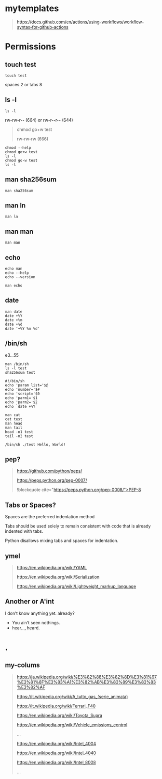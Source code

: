 # mytemplates

> https://docs.github.com/en/actions/using-workflows/workflow-syntax-for-github-actions

# Permissions

## touch test
```
touch test
```
spaces 2 or tabs 8

## ls -l
```
ls -l
```
rw-rw-r-- (664) or rw-r--r-- (644)
> chmod go+w test
> 
> rw-rw-rw (666)
```
chmod --help
chmod go+w test
ls -l
chmod go-w test
ls -l
```
## man sha256sum
```
man sha256sum
```
## man ln
```
man ln
```
## man man
```
man man
```
## echo
```
echo man
echo --help
echo --version

man echo
```
## date
```
man date
date +%Y
date +%m
date +%d
date '+%Y %m %d'
```

## /bin/sh
e3...55
```
man /bin/sh
ls -l test
sha256sum test

#!/bin/sh
echo 'param list='$@
echo 'number='$#
echo 'script='$0
echo 'parm1='$1
echo 'parm2='$2
echo `date +%Y`

man cat
cat test
man head
man tail
head -n1 test
tail -n2 test

/bin/sh ./test Hello, World!
```

## pep?
>
> https://github.com/python/peps/
>
> https://peps.python.org/pep-0007/
>
> !blockquote cite="https://peps.python.org/pep-0008/">PEP-8</blockquote>
>
> ## Tabs or Spaces?
> Spaces are the preferred indentation method
>
> Tabs should be used solely to remain consistent with code that is already indented with tabs.
>
> Python disallows mixing tabs and spaces for indentation.

## ymel
>
> https://en.wikipedia.org/wiki/YAML
>
> https://en.wikipedia.org/wiki/Serialization
>
> https://en.wikipedia.org/wiki/Lightweight_markup_language

Another or A'int
---------------


I don't know  anything yet.
already?

- You ain't seen nothings.
- hear..., heard.

.
===============

## my-colums
>
> https://ja.wikipedia.org/wiki/%E3%82%88%E3%82%8D%E3%81%97%E3%81%8F%E3%83%A1%E3%82%AB%E3%83%89%E3%83%83%E3%82%AF
>
> https://it.wikipedia.org/wiki/A_tutto_gas_(serie_animata)
> 
> https://it.wikipedia.org/wiki/Ferrari_F40
> 
> https://en.wikipedia.org/wiki/Toyota_Supra
>
> https://en.wikipedia.org/wiki/Vehicle_emissions_control
>
> ... 
> 
> https://en.wikipedia.org/wiki/Intel_4004
>
> https://en.wikipedia.org/wiki/Intel_4040
> 
> https://en.wikipedia.org/wiki/Intel_8008
>
> ...
> 



